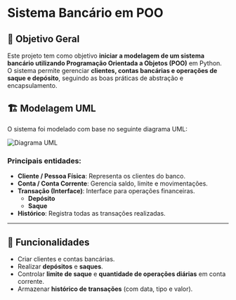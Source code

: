 # Sistema Bancário em POO

## 📌 Objetivo Geral
Este projeto tem como objetivo **iniciar a modelagem de um sistema bancário utilizando Programação Orientada a Objetos (POO)** em Python.  
O sistema permite gerenciar **clientes, contas bancárias e operações de saque e depósito**, seguindo as boas práticas de abstração e encapsulamento.

## 🏗️ Modelagem UML
O sistema foi modelado com base no seguinte diagrama UML:  

![Diagrama UML](diagrama.png)

### Principais entidades:
- **Cliente / Pessoa Física**: Representa os clientes do banco.
- **Conta / Conta Corrente**: Gerencia saldo, limite e movimentações.
- **Transação (Interface)**: Interface para operações financeiras.
  - **Depósito**
  - **Saque**
- **Histórico**: Registra todas as transações realizadas.

---

## 🔧 Funcionalidades
- Criar clientes e contas bancárias.  
- Realizar **depósitos** e **saques**.  
- Controlar **limite de saque** e **quantidade de operações diárias** em conta corrente.  
- Armazenar **histórico de transações** (com data, tipo e valor).  
